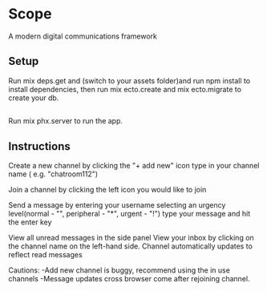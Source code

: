 # Scope

A modern digital communications framework

## Setup

Run mix deps.get and (switch to your assets folder)and run npm install to install dependencies, then run mix ecto.create and mix ecto.migrate to create your db.

##

Run mix phx.server to run the app.

## Instructions

Create a new channel
    by clicking the "+ add new" icon
    type in your channel name ( e.g. "chatroom112")

Join a channel
    by clicking the left icon you would like to join

Send a message
    by entering your username
    selecting an urgency level(normal - "", peripheral - "*", urgent - "!")
    type your message and hit the enter key

View all unread messages
    in the side panel
    View your inbox by clicking on the channel name on the left-hand side.
    Channel automatically updates to reflect read messages

Cautions:
    -Add new channel is buggy, recommend using the in use channels
    -Message updates cross browser come after rejoining channel.